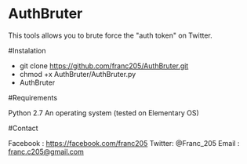 # AuthBruter
This tools allows you to brute force the "auth token" on Twitter.

#Instalation

- git clone https://github.com/franc205/AuthBruter.git
- chmod +x AuthBruter/AuthBruter.py
- AuthBruter

#Requirements

  Python 2.7
  An operating system (tested on Elementary OS)

#Contact

  Facebook : https://facebook.com/franc205
  Twitter: @Franc_205
  Email : franc.c205@gmail.com
